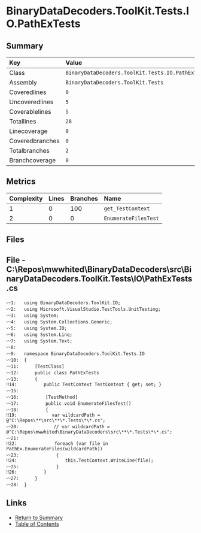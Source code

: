 ﻿# BinaryDataDecoders.ToolKit.Tests.IO.PathExTests

## Summary

| Key             | Value                                             |
| :-------------- | :------------------------------------------------ |
| Class           | `BinaryDataDecoders.ToolKit.Tests.IO.PathExTests` |
| Assembly        | `BinaryDataDecoders.ToolKit.Tests`                |
| Coveredlines    | `0`                                               |
| Uncoveredlines  | `5`                                               |
| Coverablelines  | `5`                                               |
| Totallines      | `28`                                              |
| Linecoverage    | `0`                                               |
| Coveredbranches | `0`                                               |
| Totalbranches   | `2`                                               |
| Branchcoverage  | `0`                                               |

## Metrics

| Complexity | Lines | Branches | Name                 |
| :--------- | :---- | :------- | :------------------- |
| 1          | 0     | 100      | `get_TestContext`    |
| 2          | 0     | 0        | `EnumerateFilesTest` |

## Files

## File - C:\Repos\mwwhited\BinaryDataDecoders\src\BinaryDataDecoders.ToolKit.Tests\IO\PathExTests.cs

```CSharp
〰1:   using BinaryDataDecoders.ToolKit.IO;
〰2:   using Microsoft.VisualStudio.TestTools.UnitTesting;
〰3:   using System;
〰4:   using System.Collections.Generic;
〰5:   using System.IO;
〰6:   using System.Linq;
〰7:   using System.Text;
〰8:   
〰9:   namespace BinaryDataDecoders.ToolKit.Tests.IO
〰10:  {
〰11:      [TestClass]
〰12:      public class PathExTests
〰13:      {
‼14:          public TestContext TestContext { get; set; }
〰15:  
〰16:          [TestMethod]
〰17:          public void EnumerateFilesTest()
〰18:          {
‼19:             var wildcardPath = @"C:\Repos\**\src\**\*.Tests\*\*.cs";
〰20:             // var wildcardPath = @"C:\Repos\mwwhited\BinaryDataDecoders\src\**\*.Tests\*\*.cs";
〰21:  
‼22:              foreach (var file in PathEx.EnumerateFiles(wildcardPath))
〰23:              {
‼24:                  this.TestContext.WriteLine(file);
〰25:              }
‼26:          }
〰27:      }
〰28:  }
```

## Links

* [Return to Summary](Summary.md)
* [Table of Contents](../TOC.md)

